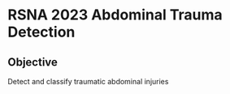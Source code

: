 # RSNA 2023 Abdominal Trauma Detection

## Objective 

Detect and classify traumatic abdominal injuries
